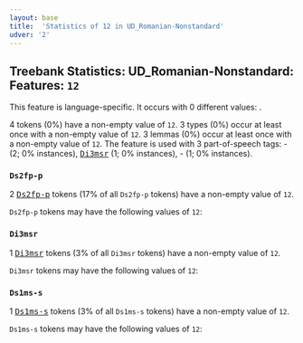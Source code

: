 ```yaml
---
layout: base
title:  'Statistics of 12 in UD_Romanian-Nonstandard'
udver: '2'
---
```


## Treebank Statistics: UD_Romanian-Nonstandard: Features: `12`

This feature is language-specific.
It occurs with 0 different values: .

4 tokens (0%) have a non-empty value of `12`.
3 types (0%) occur at least once with a non-empty value of `12`.
3 lemmas (0%) occur at least once with a non-empty value of `12`.
The feature is used with 3 part-of-speech tags: - (2; 0% instances), <tt><a href="ro_nonstandard-pos-Di3msr.html">Di3msr</a></tt> (1; 0% instances), - (1; 0% instances).

### `Ds2fp-p`

2 <tt><a href="ro_nonstandard-pos-Ds2fp-p.html">Ds2fp-p</a></tt> tokens (17% of all `Ds2fp-p` tokens) have a non-empty value of `12`.

`Ds2fp-p` tokens may have the following values of `12`:


### `Di3msr`

1 <tt><a href="ro_nonstandard-pos-Di3msr.html">Di3msr</a></tt> tokens (3% of all `Di3msr` tokens) have a non-empty value of `12`.

`Di3msr` tokens may have the following values of `12`:


### `Ds1ms-s`

1 <tt><a href="ro_nonstandard-pos-Ds1ms-s.html">Ds1ms-s</a></tt> tokens (3% of all `Ds1ms-s` tokens) have a non-empty value of `12`.

`Ds1ms-s` tokens may have the following values of `12`:


